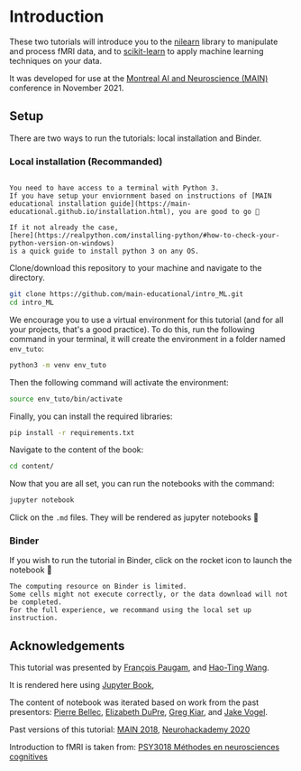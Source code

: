 # Introduction

These two tutorials will introduce you to the [nilearn](https://nilearn.github.io/stable/index.html) 
library to manipulate and process fMRI data, and to [scikit-learn](https://scikit-learn.org/stable/) 
to apply machine learning techniques on your data.

It was developed for use at the [Montreal AI and Neuroscience (MAIN)](https://www.main2021.org/) 
conference in November 2021.

## Setup

There are two ways to run the tutorials: local installation and Binder.

### Local installation (Recommanded)

```{note}

You need to have access to a terminal with Python 3. 
If you have setup your enviornment based on instructions of [MAIN educational installation guide](https://main-educational.github.io/installation.html), you are good to go 🎉

If it not already the case, 
[here](https://realpython.com/installing-python/#how-to-check-your-python-version-on-windows) 
is a quick guide to install python 3 on any OS.
```

Clone/download this repository to your machine and navigate to the directory.

```bash
git clone https://github.com/main-educational/intro_ML.git
cd intro_ML
```

We encourage you to use a virtual environment for this tutorial 
(and for all your projects, that's a good practice). 
To do this, run the following command in your terminal, it will create the
environment in a folder named `env_tuto`:

```bash
python3 -m venv env_tuto
```
Then the following command will activate the environment:

```bash
source env_tuto/bin/activate
```
Finally, you can install the required libraries:

```bash
pip install -r requirements.txt
```

Navigate to the content of the book:
```bash
cd content/
```

Now that you are all set, you can run the notebooks with the command:

```bash
jupyter notebook
```

Click on the `.md` files. They will be rendered as jupyter notebooks 🎉

### Binder 

If you wish to run the tutorial in Binder, click on the rocket icon to launch the notebook 🚀

```{warning}
The computing resource on Binder is limited. 
Some cells might not execute correctly, or the data download will not be completed.
For the full experience, we recommand using the local set up instruction.
```

## Acknowledgements

This tutorial was presented by 
[François Paugam](https://github.com/FrancoisPgm),
and [Hao-Ting Wang](https://wanghaoting.com/).

It is rendered here using [Jupyter Book](https://github.com/jupyter/jupyter-book),
<!-- with compute infrastructure provided by the [Canadian Open Neuroscience Platform (CONP)](http://conp.ca). -->

The content of notebook was iterated based on work from the past presentors:
[Pierre Bellec](https://simexp.github.io/lab-website/),
[Elizabeth DuPre](https://elizabeth-dupre.com),
[Greg Kiar](http://gkiar.me),
and [Jake Vogel](https://scholar.google.ca/citations?user=1m6yqlwAAAAJ&hl=en).

Past versions of this tutorial:
[MAIN 2018](https://brainhack101.github.io/introML-book/intro), 
[Neurohackademy 2020](https://emdupre.github.io/nha2020-nilearn/01-data-structures.html)

Introduction to fMRI is taken from:
[PSY3018 Méthodes en neurosciences cognitives](https://psy3018.github.io/intro.html)
